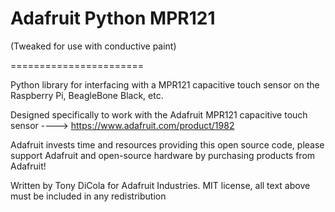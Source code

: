 # Adafruit Python MPR121

(Tweaked for use with conductive paint)

=======================

Python library for interfacing with a MPR121 capacitive touch sensor on the Raspberry Pi, BeagleBone Black, etc.

Designed specifically to work with the Adafruit MPR121 capacitive touch sensor ----> https://www.adafruit.com/product/1982

Adafruit invests time and resources providing this open source code, please support Adafruit and open-source hardware by purchasing products from Adafruit!

Written by Tony DiCola for Adafruit Industries.
MIT license, all text above must be included in any redistribution
